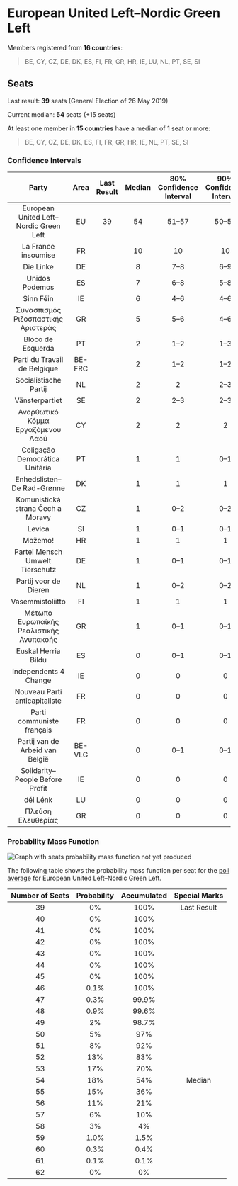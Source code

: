 # European United Left–Nordic Green Left

Members registered from **16 countries**:

> BE, CY, CZ, DE, DK, ES, FI, FR, GR, HR, IE, LU, NL, PT, SE, SI

## Seats

Last result: **39** seats (General Election of 26 May 2019)

Current median: **54** seats (+15 seats)

At least one member in **15 countries** have a median of 1 seat or more:

> BE, CY, CZ, DE, DK, ES, FI, FR, GR, HR, IE, NL, PT, SE, SI

### Confidence Intervals

| Party | Area | Last Result | Median | 80% Confidence Interval | 90% Confidence Interval | 95% Confidence Interval | 99% Confidence Interval |
|:-----:|:----:|:-----------:|:------:|:-----------------------:|:-----------------------:|:-----------------------:|:-----------------------:|
| European United Left–Nordic Green Left | EU | 39 | 54 | 51–57 | 50–57 | 49–58 | 48–59 |
| La France insoumise | FR | | 10 | 10 | 10 | 10 | 9–10 |
| Die Linke | DE | | 8 | 7–8 | 6–9 | 5–9 | 5–9 |
| Unidos Podemos | ES | | 7 | 6–8 | 5–8 | 5–8 | 5–9 |
| Sinn Féin | IE | | 6 | 4–6 | 4–6 | 3–6 | 3–6 |
| Συνασπισμός Ριζοσπαστικής Αριστεράς | GR | | 5 | 5–6 | 4–6 | 4–6 | 4–7 |
| Bloco de Esquerda | PT | | 2 | 1–2 | 1–3 | 1–3 | 1–3 |
| Parti du Travail de Belgique | BE-FRC | | 2 | 1–2 | 1–2 | 1–2 | 1–2 |
| Socialistische Partij | NL | | 2 | 2 | 2–3 | 1–3 | 1–3 |
| Vänsterpartiet | SE | | 2 | 2–3 | 2–3 | 2–3 | 2–3 |
| Ανορθωτικό Κόμμα Εργαζόμενου Λαού | CY | | 2 | 2 | 2 | 1–2 | 1–2 |
| Coligação Democrática Unitária | PT | | 1 | 1 | 0–1 | 0–1 | 0–2 |
| Enhedslisten–De Rød-Grønne | DK | | 1 | 1 | 1 | 1–2 | 0–2 |
| Komunistická strana Čech a Moravy | CZ | | 1 | 0–2 | 0–2 | 0–3 | 0–3 |
| Levica | SI | | 1 | 0–1 | 0–1 | 0–1 | 0–2 |
| Možemo! | HR | | 1 | 1 | 1 | 1 | 1 |
| Partei Mensch Umwelt Tierschutz | DE | | 1 | 0–1 | 0–1 | 0–1 | 0–1 |
| Partij voor de Dieren | NL | | 1 | 0–2 | 0–2 | 0–2 | 0–2 |
| Vasemmistoliitto | FI | | 1 | 1 | 1 | 1 | 1 |
| Μέτωπο Ευρωπαϊκής Ρεαλιστικής Ανυπακοής | GR | | 1 | 0–1 | 0–1 | 0–1 | 0–1 |
| Euskal Herria Bildu | ES | | 0 | 0–1 | 0–1 | 0–1 | 0–1 |
| Independents 4 Change | IE | | 0 | 0 | 0 | 0 | 0 |
| Nouveau Parti anticapitaliste | FR | | 0 | 0 | 0 | 0 | 0 |
| Parti communiste français | FR | | 0 | 0 | 0 | 0 | 0 |
| Partij van de Arbeid van België | BE-VLG | | 0 | 0–1 | 0–1 | 0–1 | 0–1 |
| Solidarity–People Before Profit | IE | | 0 | 0 | 0 | 0 | 0 |
| déi Lénk | LU | | 0 | 0 | 0 | 0 | 0 |
| Πλεύση Ελευθερίας | GR | | 0 | 0 | 0 | 0 | 0 |

### Probability Mass Function

![Graph with seats probability mass function not yet produced](average-2020-10-31-seats-pmf-europeanunitedleft–nordicgreenleft.png "Seats Probability Mass Function")

The following table shows the probability mass function per seat for the [poll average](average-2020-10-31.html) for European United Left–Nordic Green Left.

| Number of Seats | Probability | Accumulated | Special Marks |
|:---------------:|:-----------:|:-----------:|:-------------:|
| 39 | 0% | 100% | Last Result |
| 40 | 0% | 100% |  |
| 41 | 0% | 100% |  |
| 42 | 0% | 100% |  |
| 43 | 0% | 100% |  |
| 44 | 0% | 100% |  |
| 45 | 0% | 100% |  |
| 46 | 0.1% | 100% |  |
| 47 | 0.3% | 99.9% |  |
| 48 | 0.9% | 99.6% |  |
| 49 | 2% | 98.7% |  |
| 50 | 5% | 97% |  |
| 51 | 8% | 92% |  |
| 52 | 13% | 83% |  |
| 53 | 17% | 70% |  |
| 54 | 18% | 54% | Median |
| 55 | 15% | 36% |  |
| 56 | 11% | 21% |  |
| 57 | 6% | 10% |  |
| 58 | 3% | 4% |  |
| 59 | 1.0% | 1.5% |  |
| 60 | 0.3% | 0.4% |  |
| 61 | 0.1% | 0.1% |  |
| 62 | 0% | 0% |  |


